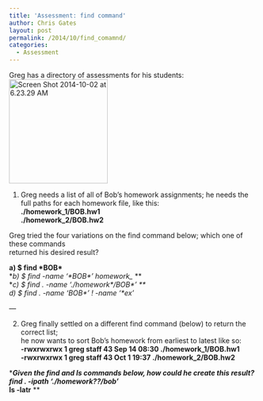 ```yaml
---
title: 'Assessment: find command'
author: Chris Gates
layout: post
permalink: /2014/10/find_comamnd/
categories:
  - Assessment
---
```

Greg has a directory of assessments for his students:[<img class="wp-image-9141 alignright" title="Directory" alt="Screen Shot 2014-10-02 at 6.23.29 AM" src="http://teaching.software-carpentry.org/wp-content/uploads/2014/10/Screen-Shot-2014-10-02-at-6.23.29-AM-284x300.png" width="199" height="210" />][1]

1) Greg needs a list of all of Bob&#8217;s homework assignments; he needs the full paths for each homework file, like this:  
**./homework_1/BOB.hw1**  
**./homework_2/BOB.hw2**

Greg tried the four variations on the find command below; which one of these commands  
returned his desired result?

**a) $ find \*BOB\***  
**b) $ find -name &#8216;\*BOB\*&#8217; homework_* **  
**c) $ find . -name &#8216;./homework\*/BOB\*&#8217; **  
**d) $ find . -name &#8216;BOB\*&#8217; ! -name &#8216;\*ex*&#8217;**

&#8212;

2) Greg finally settled on a different find command (below) to return the correct list;  
he now wants to sort Bob&#8217;s homework from earliest to latest like so:  
**-rwxrwxrwx 1 greg staff 43 Sep 14 08:30 ./homework_1/BOB.hw1**  
**-rwxrwxrwx 1 greg staff 43 Oct 1 19:37 ./homework_2/BOB.hw2**

****Given the find and ls commands below, how could he create this result?  
**find . -ipath &#8216;./homework??/bob*&#8217;**  
**ls -latr**** **

&nbsp;

 [1]: http://teaching.software-carpentry.org/wp-content/uploads/2014/10/Screen-Shot-2014-10-02-at-6.23.29-AM.png